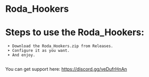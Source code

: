 # Roda_Hookers

# Steps to use the Roda_Hookers: 

```
 ➤ Download the Roda_Hookers.zip from Releases.
 ➤ Configure it as you want.
 ➤ And enjoy.
 
```

You can get support here: https://discord.gg/veDufrHnAn
